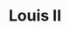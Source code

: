 ---
title: "Louis II"
alias: 
type: note
subject: history
tags:
 - history
 - hungarian_history
 - turkish_invasion
created: 2023.01.09 09:25
created_by: Ádám
draft: true
---
